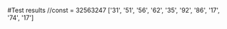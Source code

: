 #Test results
      //const = 32563247
      ['31', '51', '56', '62', '35', '92', '86', '17', '74', '17']
